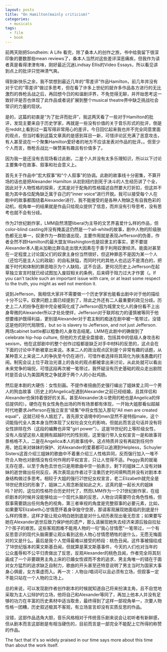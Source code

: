 ```yaml
---
layout: posts
title: "On Hamilton(mainly criticism)"
categories:
  - musicals
tags:
  - film
  - book
---
```

前两天刚把Sondheim: A Life 看完，除了桑本人的创作之旅，书中给我留下很深印象的要数那些mean reviews了，桑本人当然对这些差评深恶痛疾，但我作为读者真是看得津津有味，刚好最近沉迷Lindsay Ellis的Video Essays，所以看见讲到点上的批评只觉神清气爽。

得到新快乐之余，我不禁想到最近几年的“零差评”作品Hamilton，前几年并没有对于它的“零差评”做过多思考，但在看了许多上世纪的就许多作品各方进行的无比激烈的唇枪舌战之后，再回想今日的和谐剧评界，不免觉得无聊，并开始思考这一致好评是否也体现了此作品或者说扩展到整个musical theatre界中缺乏挑战社会常识的力量的现状。

是的，这篇的初衷是“为了批评而批评”，我这两天看了一些对于Hamilton的批评，发现主要来自于历史学家，再就是一些没有价值的关于音乐形式的批评，倒是在reddit上看到过一篇写得非常用心的差评，今日回忆起来我也并不完全同意里面的观点，但当时看到这篇文章真的是感到耳目一新，可惜评论区充满了恶意攻击，有人甚至说在一个聚集Hamilton爱好者的地方不应该发表对作品的批评。。但至少个人而言，唇枪舌战比一昧赞美有趣且有价值多了。

因为我一是还没有去现场看过此剧，二是个人并没有太多乐理知识，所以以下讨论主要集中在故事、叙事和社会意义上。

首先关于作品中“宏大叙事“和“个人叙事”的协调。此剧的故事线十分密集，不算开场的话也是把Alexander Hamilton 从初到纽约到死于决斗的人生经历讲了个全，因此对于人物性格的探索，尤其是对于配角的性格描述自然要大打折扣，但这并不能为其中各位配角缺乏属于自己的”inner voice“进行开脱。我可以接受每个人在剧中的故事都围绕着Alexander进行，我不能接受的是各种人物缺乏有自我色彩的动机，视角单一的结果就是作品只给观众提供了信息，而并没有引导思考，没有思考也就不会有分歧。

作为21世纪剧作家，LMM自然清楚liberal为主导的文艺界喜爱什么样的作品，但color-blind casting并没有掩盖这仍然是一个all-white的故事，剧中人物的阶级肤色都无比单一，奴隶作为一群脸谱出现，主要作用就是表现Jefferson的伪善，作者全然不顾Hamilton的最大盟友Washington也是奴隶主的事实，更不要提Alexander本人能从加勒比群岛走出很大因素在于善于利用奴隶经济。能面对甚至在一定程度上讨论国父们的奴隶主身份当然很好，但这种罪恶不是因为某一个人（还恰巧是主人公的政敌）的自私狭隘，而同时代的其他人也远远不是清白的，把属于时代和体制的罪恶暗示为个人缺陷，这不合适，更何况历史上Jefferson在起草独立宣言时就已经试图加入废奴相关的条例，后来碍于阻力过大才作罢（。If you can't tackle such an important issue with care, or at least some respect to the truth, you might as well not mention it.

 说到Jefferson，我相信大家并不需要做一个历史学家也能看出剧中对于他的描绘十分不公平。奴隶问题上面已经提到了，除此之外还有二人最重要的政见分歧。历史上二人的纷争在剧中完全被简化成了Jefferson因为城里文化人的身份看不上出身卑微的Alexander所以才处处使绊，Jefferson对于联邦权力的谨慎被等同于他想要维护既得利益，更别提Alexander对于君主制的痴迷在剧中被一笔带过，没错这是他的时代局限性，but so is slavery to Jefferson, and not just Jefferson. 两场cabinet battle都以粗鲁的人身攻击结尾。LMM在此剧中的确做到了celebrate hip-hop culture, 但他的方式是全盘接收，包括其中的低级人身攻击和sexism，他在这部剧中的整个创作过程都是缺乏对手中材料的反思的，这点会在下面的讨论中不断被拿出来说。本来二人的政治观点区别是个非常有趣的话题，从某种意义上来说二人的争执至今仍在进行，可惜作者选择将其简化为肤浅愚蠢的打闹。制宪会议上位于政治光谱上的各处的观点都被拿出来讨论，从此处就可以看出未来党争的端倪，可惜这段再次被一笔带过，我怀疑没有历史基础的观众走出剧院时是否会认为美国两党之争就源于两个人的小肚鸡肠。

然后是本剧的大硬伤：女性刻画。不提作者扭曲历史强行编出了姐妹爱上同一个男人的狗血故事（历史上的Angelica在遇到Alexander之前已经结婚，且其伴侣和Alexander也保持着很好的关系，甚至Alexander决斗使用的枪也是Angelica的伴侣提供的）。硬伤在有女性角色出场的所有场景都有体现，一开始大姐那看似超越时代地要求Jefferson在独立宣言“续集”中将女性加入那句“All men are created equal”，这就已经令人尴尬了。首先原文语境中的men显然不是特指male，这个词能指代全人类本身当然体现了父权社会文化的影响，但就此而言这句话并没有将女性排除在外（这段的编舞也非常“girl power”）。这是18世纪的上等阶级女性，没有人指望这些人能拥有超越时代的性别观，这里强行带入女权宣言一是和故事背景格格不入，二是在Angelica本人的故事线中，这点特质并没有再起到任何作用，她后来对妹妹的保护、对Alexander的爱慕都可以追溯到Helpless，Schuyler Sisters这首介绍三姐妹的歌曲中不着重介绍三人性格异同，反而强行加入一堆不符合人物也对剧情没有任何作用的平权宣言，只让人觉得不适。Peggy真的就毫无存在感，以至于角色去世也只是用歌曲中空一拍表示，剩下的姐妹二人没有对妹妹的逝世做出任何反应，再次表现出作者过于注重历史时间填鸭而并没有对剧本本身结构做过多思考。相较于大姐的强行21世纪女权宣言，老二Elizabeth就完全是18世纪贵妇的形象了，姐妹二人观念断层如此之大，这真的是一起长大的姐妹吗？好的，这位的性格符合历史时代了，然而LMM作为一个21世纪剧作家，在组织剧本的时候并没能够给出一个现代头脑的反思，人物台词需要符合角色性格，但叙事需要跳出任何角色的视角，第三者审视的角度是完整叙事的必要元素，比如，如果要写Elizabeth心甘情愿怀着身孕独守空房，那请客观展现她面临的到底是什么样的情景，这样才能让观众明白她到底是对什么经历表现出毫无怨言；如果要写她在Alexander逝世后致力保护他的遗产，那么请展现她失去经济来源后独自拉扯7个孩子的艰苦。这些客观困难不能用人物的一句“我心甘情愿”一笔带过，一个有反思意识的现代头脑需要让观众看到这些人物心甘情愿牺牲的是什么，无愿无悔面对的又是什么。最后是我个人觉得最难以接受的桥段：桃色丑闻。这件事被描绘成了18世纪版本的莱文斯基丑闻，但就算是莱文斯基事件，今天的人们也对当年的公众羞辱和不公平归责做出了反思，反观Alexander的桃色丑闻，作者完全将其刻画成了一个非要跟男主角上床的已婚女性锲而不舍的追求，男主角唯一的错在于面对女方猛烈的追求缺乏自制力，歌曲的开头甚至还特意说明了男主当时为国家大事身心俱疲，女方乘虚而入。再一次：人物台/唱词可以且必须有立场，但叙事一定不能只站在一个人物的立场上。

总的来说，可以发现剧作者创作剧本的时候就知道自己将来扮演主角，且不自觉地采取为主人公辩护的立场，他将自己和Alexander等同了，再加上他本人并没有足够的功力在丰富的历史素材中适当取舍，最终得到了这样一部视角单一，次要人物性格一团糟，历史叙述极其不客观，有立场宣言却没有实质反思的作品。

没错，这部作品选角大胆，音乐风格相对于传统音乐剧来说会让初听者有新鲜感，但从剧本而言这部剧是有相当硬伤的，目前而言是一部完全不能配上它所得的称赞的作品。

The fact that it's so widely praised in our time says more about this time than about the work itself.
